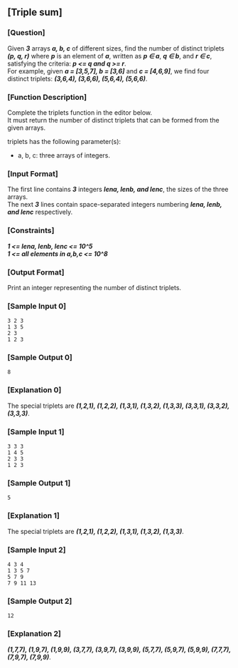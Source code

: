 ## [Triple sum]

### [Question]
Given ***3*** arrays ***a, b, c*** of different sizes, find the number of distinct triplets ***(p, q, r)*** where ***p*** is an element of ***a***, written as ***p ∈ a***, ***q ∈ b***, and ***r ∈ c***, satisfying the criteria: ***p <= q and q >= r***.  
For example, given ***a = [3,5,7], b = [3,6]*** and ***c = [4,6,9]***, we find four distinct triplets: ***(3,6,4), (3,6,6), (5,6,4), (5,6,6)***.

### [Function Description]
Complete the triplets function in the editor below.  
It must return the number of distinct triplets that can be formed from the given arrays.

triplets has the following parameter(s):
* a, b, c: three arrays of integers.

### [Input Format]
The first line contains ***3*** integers ***lena, lenb, and lenc***, the sizes of the three arrays.  
The next ***3*** lines contain space-separated integers numbering ***lena, lenb, and lenc*** respectively.

### [Constraints]
***1 <= lena, lenb, lenc <= 10^5***  
***1 <= all elements in a,b,c <= 10^8***

### [Output Format]
Print an integer representing the number of distinct triplets.

### [Sample Input 0]
~~~
3 2 3
1 3 5
2 3
1 2 3
~~~

### [Sample Output 0]
~~~
8
~~~

### [Explanation 0]
The special triplets are ***(1,2,1), (1,2,2), (1,3,1), (1,3,2), (1,3,3), (3,3,1), (3,3,2), (3,3,3)***.

### [Sample Input 1]
~~~
3 3 3
1 4 5
2 3 3
1 2 3
~~~

### [Sample Output 1]
~~~
5
~~~

### [Explanation 1]
The special triplets are ***(1,2,1), (1,2,2), (1,3,1), (1,3,2), (1,3,3)***.

### [Sample Input 2]
~~~
4 3 4
1 3 5 7
5 7 9
7 9 11 13
~~~

### [Sample Output 2]
~~~
12
~~~

### [Explanation 2]
***(1,7,7), (1,9,7), (1,9,9), (3,7,7), (3,9,7), (3,9,9), (5,7,7), (5,9,7), (5,9,9), (7,7,7), (7,9,7), (7,9,9)***.
